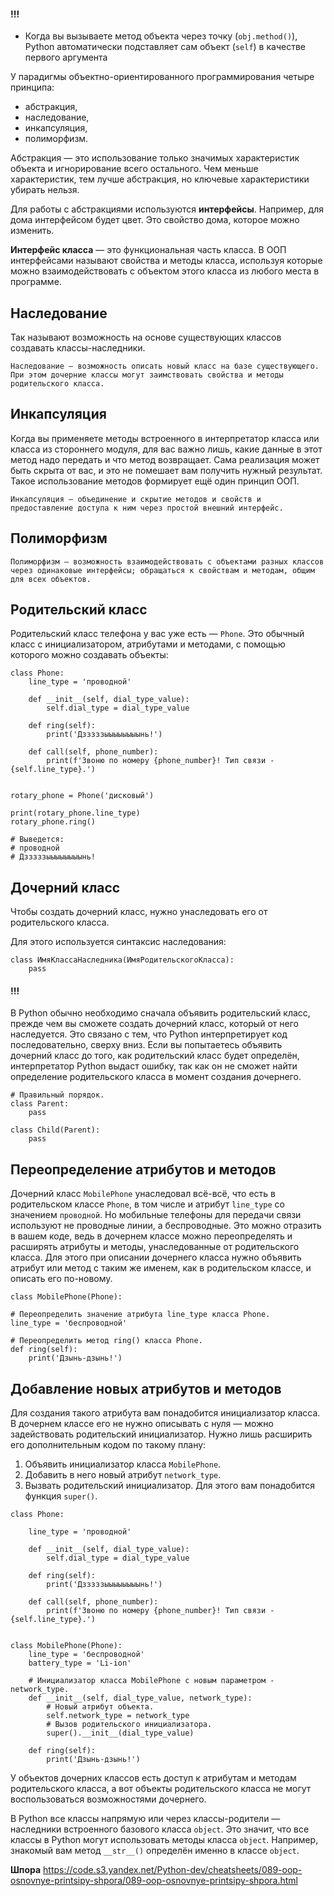 
#### **!!!**
- Когда вы вызываете метод объекта через точку (`obj.method()`), Python автоматически подставляет сам объект (`self`) в качестве первого аргумента

У парадигмы объектно-ориентированного программирования четыре принципа:

- абстракция,
- наследование,
- инкапсуляция,
- полиморфизм.


Абстракция — это использование только значимых характеристик объекта и игнорирование всего остального. Чем меньше характеристик, тем лучше абстракция, но ключевые характеристики убирать нельзя.


Для работы с абстракциями используются **интерфейсы**. Например, для дома интерфейсом будет цвет. Это свойство дома, которое можно изменить.

**Интерфейс класса** — это функциональная часть класса. В ООП интерфейсами называют свойства и методы класса, используя которые можно взаимодействовать с объектом этого класса из любого места в программе.

## Наследование

Так называют возможность на основе существующих классов создавать классы-наследники.

```
Наследование — возможность описать новый класс на базе существующего. При этом дочерние классы могут заимствовать свойства и методы родительского класса.
```


## Инкапсуляция


Когда вы применяете методы встроенного в интерпретатор класса или класса из стороннего модуля, для вас важно лишь, какие данные в этот метод надо передать и что метод возвращает. Сама реализация может быть скрыта от вас, и это не помешает вам получить нужный результат. Такое использование методов формирует ещё один принцип ООП.

```
Инкапсуляция — объединение и скрытие методов и свойств и предоставление доступа к ним через простой внешний интерфейс.
```


## Полиморфизм

```
Полиморфизм — возможность взаимодействовать с объектами разных классов через одинаковые интерфейсы; обращаться к свойствам и методам, общим для всех объектов.
```


## Родительский класс

Родительский класс телефона у вас уже есть — `Phone`. Это обычный класс с инициализатором, атрибутами и методами, с помощью которого можно создавать объекты:

```
class Phone:
    line_type = 'проводной'

    def __init__(self, dial_type_value):
        self.dial_type = dial_type_value

    def ring(self):
        print('Дзззззыыыыыыыынь!')

    def call(self, phone_number):
        print(f'Звоню по номеру {phone_number}! Тип связи - {self.line_type}.')


rotary_phone = Phone('дисковый')

print(rotary_phone.line_type)
rotary_phone.ring()

# Выведется:
# проводной
# Дзззззыыыыыыыынь!
```


## Дочерний класс

Чтобы создать дочерний класс, нужно унаследовать его от родительского класса.

Для этого используется синтаксис наследования:

```
class ИмяКлассаНаследника(ИмяРодительскогоКласса):
    pass
```

#### **!!!**

В Python обычно необходимо сначала объявить родительский класс, прежде чем вы сможете создать дочерний класс, который от него наследуется. Это связано с тем, что Python интерпретирует код последовательно, сверху вниз. Если вы попытаетесь объявить дочерний класс до того, как родительский класс будет определён, интерпретатор Python выдаст ошибку, так как он не сможет найти определение родительского класса в момент создания дочернего.

```
# Правильный порядок.
class Parent:
    pass

class Child(Parent):
    pass 
```


## Переопределение атрибутов и методов

Дочерний класс `MobilePhone` унаследовал всё-всё, что есть в родительском классе `Phone`, в том числе и атрибут `line_type` со значением `проводной`. Но мобильные телефоны для передачи связи используют не проводные линии, а беспроводные. Это можно отразить в вашем коде, ведь в дочернем классе можно переопределять и расширять атрибуты и методы, унаследованные от родительского класса. Для этого при описании дочернего класса нужно объявить атрибут или метод с таким же именем, как в родительском классе, и описать его по-новому.

```
class MobilePhone(Phone): 

# Переопределить значение атрибута line_type класса Phone. 
line_type = 'беспроводной' 

# Переопределить метод ring() класса Phone. 
def ring(self): 
	print('Дзынь-дзынь!')
```


## Добавление новых атрибутов и методов


Для создания такого атрибута вам понадобится инициализатор класса. В дочернем классе его не нужно описывать с нуля — можно задействовать родительский инициализатор. Нужно лишь расширить его дополнительным кодом по такому плану:

1. Объявить инициализатор класса `MobilePhone`.
2. Добавить в него новый атрибут `network_type`.
3. Вызвать родительский инициализатор. Для этого вам понадобится функция `super()`.


```
class Phone:

    line_type = 'проводной'

    def __init__(self, dial_type_value):
        self.dial_type = dial_type_value

    def ring(self):
        print('Дзззззыыыыыыыынь!')

    def call(self, phone_number):
        print(f'Звоню по номеру {phone_number}! Тип связи - {self.line_type}.')


class MobilePhone(Phone):
    line_type = 'беспроводной'
    battery_type = 'Li-ion'

    # Инициализатор класса MobilePhone с новым параметром - network_type.
    def __init__(self, dial_type_value, network_type):
        # Новый атрибут объекта.
        self.network_type = network_type
        # Вызов родительского инициализатора.
        super().__init__(dial_type_value)

    def ring(self):
        print('Дзынь-дзынь!') 
```


У объектов дочерних классов есть доступ к атрибутам и методам родительского класса, а вот объекты родительского класса не могут воспользоваться возможностями дочернего.


В Python все классы напрямую или через классы-родители — наследники встроенного базового класса `object`. Это значит, что все классы в Python могут использовать методы класса `object`. Например, знакомый вам метод `__str__()` определён именно в классе `object`.

**Шпора**
https://code.s3.yandex.net/Python-dev/cheatsheets/089-oop-osnovnye-printsipy-shpora/089-oop-osnovnye-printsipy-shpora.html
